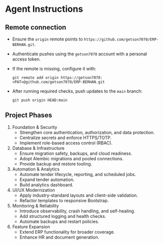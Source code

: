 # Agent Instructions

## Remote connection

- Ensure the `origin` remote points to `https://github.com/getson7070/ERP-BERHAN.git`.
- Authenticate pushes using the `getson7070` account with a personal access token.
- If the remote is missing, configure it with:

  `git remote add origin https://getson7070:<PAT>@github.com/getson7070/ERP-BERHAN.git`

- After running required checks, push updates to the `main` branch:

  `git push origin HEAD:main`
## Project Phases
1. Foundation & Security
   - Strengthen core authentication, authorization, and data protection.
   - Centralize secrets and enforce HTTPS/TOTP.
   - Implement role-based access control (RBAC).
2. Database & Infrastructure
   - Ensure migration safety, backups, and cloud readiness.
   - Adopt Alembic migrations and pooled connections.
   - Provide backup and restore tooling.
3. Automation & Analytics
   - Automate tender lifecycle, reporting, and scheduled jobs.
   - Expand tender automation.
   - Build analytics dashboard.
4. UI/UX Modernization
   - Apply industry-standard layouts and client-side validation.
   - Refactor templates to responsive Bootstrap.
5. Monitoring & Reliability
   - Introduce observability, crash handling, and self-healing.
   - Add structured logging and health checks.
   - Automate backups and restart policies.
6. Feature Expansion
   - Extend ERP functionality for broader coverage.
   - Enhance HR and document generation.

